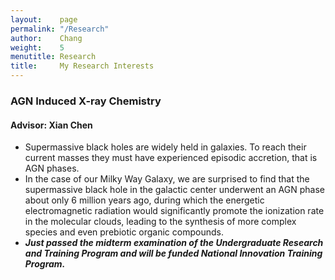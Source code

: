 ```yaml
---
layout:    page
permalink: "/Research"
author:    Chang
weight:    5
menutitle: Research
title:     My Research Interests
---
```

### AGN Induced X-ray Chemistry
#### Advisor: Xian Chen

- Supermassive black holes are widely held in galaxies. To reach their current masses they must have experienced episodic accretion, that is AGN phases.
- In the case of our Milky Way Galaxy, we are surprised to find that the supermassive black hole in the galactic center underwent an AGN phase about only 6 million years ago, during which the energetic electromagnetic radiation would significantly promote the ionization rate in the molecular clouds, leading to the synthesis of more complex species and even prebiotic organic compounds.
- ***Just passed the midterm examination of the Undergraduate Research and Training Program and will be funded National Innovation Training Program.***
